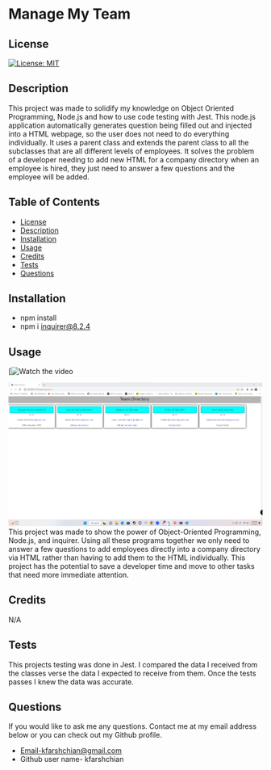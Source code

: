 

  # Manage My Team

  ## License
  [![License: MIT](https://img.shields.io/badge/License-MIT-yellow.svg)](https://opensource.org/licenses/MIT)

  ## Description
  This project was made to solidify my knowledge on Object Oriented Programming, Node.js and how to use code testing with Jest. This node.js application automatically generates question being filled out and injected into a HTML webpage, so the user does not need to do everything individually. It uses a parent class and extends the parent class to all the subclasses that are all different levels of employees. It solves the problem of a developer needing to add new HTML for a company directory when an employee is hired, they just need to answer a few questions and the employee will be added. 

  ## Table of Contents
  - [License](#License)
  - [Description](#Description)
  - [Installation](#installation)
  - [Usage](#Usage)
  - [Credits](#credits)
  - [Tests](#Tests)
  - [Questions](#Questions)
  
  ## Installation
  - npm install
  - npm i inquirer@8.2.4 

  ## Usage
  [![Watch the video]([https://drive.google.com/file/d/1jA2hXPdMQ78bybv8RancNzJYQFl0Bnlg/view](https://drive.google.com/file/d/1jA2hXPdMQ78bybv8RancNzJYQFl0Bnlg/view))
  
  ![alttext](./assets/images/site.png)
  This project was made to show the power of Object-Oriented Programming, Node.js, and inquirer. Using all these programs together we only need to answer a few questions to add employees directly into a company directory via HTML rather than having to add them to the HTML individually. This project has the potential to save a developer time and move to other tasks that need more immediate attention. 
  
  ## Credits
  N/A

  ## Tests
  This projects testing was done in Jest. I compared the data I received from the classes verse the data I expected to receive from them. Once the tests passes I knew the data was accurate.

  ## Questions
  If you would like to ask me any questions. Contact me at my email address below or you can check out my Github profile.
  - Email-kfarshchian@gmail.com
  - Github user name- kfarshchian
  
  
